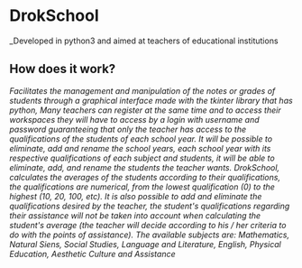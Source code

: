 # DrokSchool

_Developed in python3 and aimed at teachers of educational institutions

## How does it work? ##
_Facilitates the management and manipulation of the notes or grades of students through a graphical interface made with the tkinter library that has python,
Many teachers can register at the same time and to access their workspaces they will have to access by a login with username and password guaranteeing that only the teacher has access to the qualifications of the students of each school year.
It will be possible to eliminate, add and rename the school years, each school year with its respective qualifications of each subject and students, it will be able to eliminate, add,
and rename the students the teacher wants.
DrokSchool, calculates the averages of the students according to their qualifications, the qualifications are numerical, from the lowest qualification (0) to the highest (10, 20, 100, etc). It is also possible to add and eliminate the qualifications desired by the teacher, the student's qualifications regarding their assistance will not be taken into account when calculating the student's average (the teacher will decide according to his / her criteria to do with the points of assistance).
The available subjects are: Mathematics, Natural Siens, Social Studies, Language and Literature, English, Physical Education, Aesthetic Culture and Assistance_
